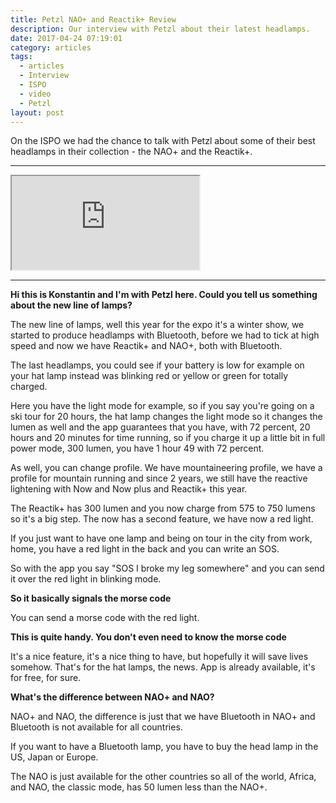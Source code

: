 ```yaml
---
title: Petzl NAO+ and Reactik+ Review
description: Our interview with Petzl about their latest headlamps.
date: 2017-04-24 07:19:01
category: articles
tags:
  - articles
  - Interview
  - ISPO
  - video
  - Petzl
layout: post
---
```


On the ISPO we had the chance to talk with Petzl about some of their best headlamps in their collection - the NAO+ and the Reactik+.

---

<div class="embed-responsive embed-responsive-16by9">
    <iframe class="embed-responsive-item" src="https://www.youtube.com/embed/UZziPhCDN48"></iframe>
</div>

---

<!--more-->

**Hi this is Konstantin and I'm with Petzl here. Could you tell us something about the new line of lamps?**

The new line of lamps, well this year for the expo it's a winter show, we started to produce headlamps with Bluetooth, before we had to tick at high speed and now we have Reactik+ and NAO+, both with Bluetooth.

The last headlamps, you could see if your battery is low for example on your hat lamp instead was blinking red or yellow or green for totally charged.

Here you have the light mode for example, so if you say you're going on a ski tour for 20 hours, the hat lamp changes the light mode so it changes the lumen as well and the app guarantees that you have, with 72 percent, 20 hours and 20 minutes for time running, so if you charge it up a little bit in full power mode, 300 lumen, you have 1 hour 49 with 72 percent.

As well, you can change profile. We have mountaineering profile, we have a profile for mountain running and since 2 years, we still have the reactive lightening with Now and Now plus and Reactik+ this year.

The Reactik+ has 300 lumen and you now charge from 575 to 750 lumens so it's a big step. The now has a second feature, we have now a red light.

If you just want to have one lamp and being on tour in the city from work, home, you have a red light in the back and you can write an SOS.

So with the app you say "SOS I broke my leg somewhere" and you can send it over the red light in blinking mode.

**So it basically signals the morse code**

You can send a morse code with the red light.

**This is quite handy. You don't even need to know the morse code**

It's a nice feature, it's a nice thing to have, but hopefully it will save lives somehow. That's for the hat lamps, the news. App is already available, it's for free, for sure.

**What's the difference between NAO+ and NAO?**

NAO+ and NAO, the difference is just that we have Bluetooth in NAO+ and Bluetooth is not available for all countries.

If you want to have a Bluetooth lamp, you have to buy the head lamp in the US, Japan or Europe.

The NAO is just available for the other countries so all of the world, Africa, and NAO, the classic mode, has 50 lumen less than the NAO+.
